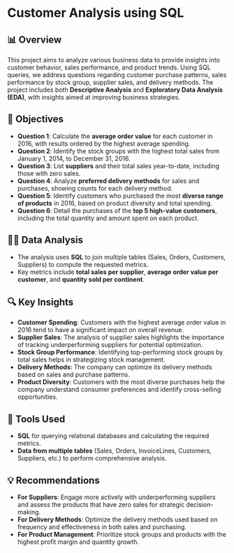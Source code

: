 # Customer Analysis using SQL

## 📊 Overview
This project aims to analyze various business data to provide insights into customer behavior, sales performance, and product trends. Using SQL queries, we address questions regarding customer purchase patterns, sales performance by stock group, supplier sales, and delivery methods. The project includes both **Descriptive Analysis** and **Exploratory Data Analysis (EDA)**, with insights aimed at improving business strategies.

## 🎯 Objectives
- **Question 1**: Calculate the **average order value** for each customer in 2016, with results ordered by the highest average spending.
- **Question 2**: Identify the stock groups with the highest total sales from January 1, 2014, to December 31, 2016.
- **Question 3**: List **suppliers** and their total sales year-to-date, including those with zero sales.
- **Question 4**: Analyze **preferred delivery methods** for sales and purchases, showing counts for each delivery method.
- **Question 5**: Identify customers who purchased the most **diverse range of products** in 2016, based on product diversity and total spending.
- **Question 6**: Detail the purchases of the **top 5 high-value customers**, including the total quantity and amount spent on each product.

## 🧑‍💻 Data Analysis
- The analysis uses **SQL** to join multiple tables (Sales, Orders, Customers, Suppliers) to compute the requested metrics.
- Key metrics include **total sales per supplier**, **average order value per customer**, and **quantity sold per continent**.

## 🔍 Key Insights
- **Customer Spending**: Customers with the highest average order value in 2016 tend to have a significant impact on overall revenue.
- **Supplier Sales**: The analysis of supplier sales highlights the importance of tracking underperforming suppliers for potential optimization.
- **Stock Group Performance**: Identifying top-performing stock groups by total sales helps in strategizing stock management.
- **Delivery Methods**: The company can optimize its delivery methods based on sales and purchase patterns.
- **Product Diversity**: Customers with the most diverse purchases help the company understand consumer preferences and identify cross-selling opportunities.

## 🔧 Tools Used
- **SQL** for querying relational databases and calculating the required metrics.
- **Data from multiple tables** (Sales, Orders, InvoiceLines, Customers, Suppliers, etc.) to perform comprehensive analysis.

## 💡 Recommendations
- **For Suppliers**: Engage more actively with underperforming suppliers and assess the products that have zero sales for strategic decision-making.
- **For Delivery Methods**: Optimize the delivery methods used based on frequency and effectiveness in both sales and purchasing.
- **For Product Management**: Prioritize stock groups and products with the highest profit margin and quantity growth.

